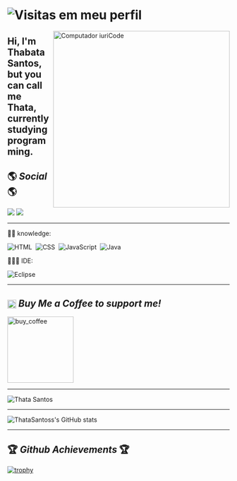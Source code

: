 # ![Visitas em meu perfil](https://komarev.com/ghpvc/?username=elianeoliota&color=ff00ff&label=Welcome+to+my+profile+you+are+visitor+nº:)
<img src="https://raw.githubusercontent.com/MicaelliMedeiros/micaellimedeiros/master/image/computer-illustration.png" min-width="400px" max-width="400px" width="400px" align="right" alt="Computador iuriCode">

<h2 align="left"> 
  Hi, I'm Thabata Santos, but you can call me Thata, currently studying programming.
</p>


## 🌎 **_Social_** 🌎

<a href="https://www.linkedin.com/in/thabatasantos/" target="_blank"><img src="https://img.shields.io/badge/-LinkedIn-%230077B5?style=for-the-badge&logo=linkedin&logoColor=white"></a>
<a href="https://www.instagram.com/thata_santos/" target="_blank"><img src="https://img.shields.io/badge/-Instagram-%23E4405F?style=for-the-badge&logo=instagram&logoColor=white"></a>

---

<p align="left">
  ✍🏾 knowledge:
  
![HTML](https://img.shields.io/badge/-HTML-black?style=flat&logo=HTML5)&nbsp;
![CSS](https://img.shields.io/badge/-CSS-black?style=flat&logo=CSS3&logoColor=1572B6)&nbsp;
![JavaScript](https://img.shields.io/badge/-JavaScript-black?style=flat&logo=javascript)&nbsp;
![Java](https://img.shields.io/badge/-Java-black?style=flat&logo=Java)&nbsp;
</p>

<p align="left">
  👩🏾‍💻 IDE: 
  
![Eclipse](https://img.shields.io/badge/-Eclipse-black?style=flat&logo=eclipse-ide&logoColor=orange)
</p>

---

## <img src="https://c.tenor.com/O7kYXW3ag-oAAAAi/coffee-lover-hot-coffee.gif" align=center width="20px">  **_Buy Me a Coffee to support me!_** 

<a href="https://www.buymeacoffee.com/thatasantos" target="_blank"><img src="https://cdn.buymeacoffee.com/buttons/v2/default-red.png" alt="buy_coffee" width="150"></a>

---

![Thata Santos](https://github-readme-stats.vercel.app/api/top-langs/?username=thatasantos&layout=compact&theme=tokyonight)

---

![ThataSantoss's GitHub stats](https://github-readme-stats.vercel.app/api?username=ThataSantos&show_icons=true&theme=dark)

---

## 🏆 **_Github Achievements_** 🏆

[![trophy](https://github-profile-trophy.vercel.app/?username=thatasantos&theme=gruvbox&no-frame=true&row=1&&margin-w=20&no-bg=true)](https://github.com/thatasantos)
